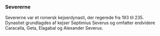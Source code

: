 ### Severerne


Severerne var et romersk kejserdynasti, der regerede fra 193 til 235. Dynastiet grundlagdes af kejser Septimius Severus og omfatter endvidere Caracalla, Geta, Elagabal og Alexander Severus.